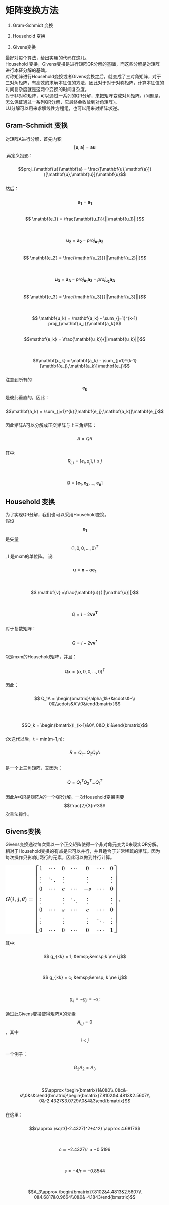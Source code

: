 # 矩阵变换方法

1. Gram-Schmidt 变换

2. Household 变换

3. Givens变换


最好对每个算法，给出实用的代码在这儿。  
Household 变换，Givens变换是进行矩阵QR分解的基础，而这些分解是对矩阵进行本征分解的基础。  
对称矩阵进行Household变换或者Givens变换之后，就变成了三对角矩阵，对于三对角矩阵，有高效的求解本征值的方法，因此对于对于对称矩阵，计算本征值的时间复杂度就是这两个变换的时间复杂度。  
对于非对称矩阵，可以通过一系列的QR分解，来把矩阵变成对角矩阵。\(问题是，怎么保证通过一系列QR分解，它最终会收敛到对角矩阵\)。  
LU分解可以用来求解线性方程组，也可以用来对矩阵求逆。

## Gram-Schmidt 变换

对矩阵A进行分解，首先内积$$[\mathbf{u},\mathbf{a}] = \mathbf{a}\mathbf{u}$$,再定义投影：  
&emsp;&emsp;$$proj_{\mathbf{u}}\mathbf{a} = \frac{[\mathbf{u},\mathbf{a}]}{[\mathbf{u},\mathbf{u}]}\mathbf{u}$$  
然后：  
&emsp;&emsp;$$ \mathbf{u_1} = \mathbf{a_1}$$&emsp;&emsp;$$ \mathbf{e_1} = \frac{\mathbf{u_1}}{||\mathbf{u_1}||}$$  
&emsp;&emsp;$$ \mathbf{u_2} = \mathbf{a_2} - proj_{\mathbf{u_1}}\mathbf{a_2}$$&emsp;&emsp;$$ \mathbf{e_2} = \frac{\mathbf{u_2}}{||\mathbf{u_2}||}$$  
&emsp;&emsp;$$\mathbf{u_3} = \mathbf{a_3} - proj_{\mathbf{u_1}}\mathbf{a_3}-proj_{\mathbf{u_2}}\mathbf{a_3}$$&emsp;&emsp;$$ \mathbf{e_3} = \frac{\mathbf{u_3}}{||\mathbf{u_3}||}$$  
&emsp;&emsp;$$ \mathbf{u_k} = \mathbf{a_k} - \sum_{j=1}^{k-1} proj_{\mathbf{u_j}}\mathbf{a_k}$$&emsp;&emsp;$$\mathbf{e_k} = \frac{\mathbf{u_k}}{||\mathbf{u_k}||}$$  
&emsp;&emsp;$$\mathbf{u_k} = \mathbf{a_k} - \sum_{j=1}^{k-1}[\mathbf{e_j},\mathbf{a_k}]\mathbf{e_j}$$  
注意到所有的$$\mathbf{e_k}$$是彼此垂直的，因此：  
&emsp;&emsp;$$\mathbf{a_k} = \sum_{j=1}^{k}[\mathbf{e_j},\mathbf{a_k}]\mathbf{e_j}$$  
因此矩阵A可以分解成正交矩阵与上三角矩阵：  
&emsp;&emsp;$$ A =QR$$  
其中:  $$R_{i,j} = [e_i,a_j], i\le j$$  
&emsp;&emsp;$$ Q = [\mathbf{e_1},\mathbf{e_2},...,\mathbf{e_n}]$$

## Household 变换

为了实现QR分解，我们也可以采用Household变换。  
假设$$\mathbf{e_1}$$是矢量$$(1,0,0,...,0)^T$$, I 是mxm的单位阵。 设:  
&emsp;&emsp;$$ \mathbf{u} = \mathbf{x} - \alpha \mathbf{e_1}$$  
&emsp;&emsp;$$ \mathbf{v} =\frac{\mathbf{u}}{||\mathbf{u}||}$$  
&emsp;&emsp;$$ Q = I - 2\mathbf{vv^T} $$  
对于复数矩阵：  
&emsp;&emsp;$$Q = I - 2\mathbf{vv^*} $$  
Q是mxm的Household矩阵，并且：  
&emsp;&emsp;$$Q\mathbf{x} = (\alpha,0,0,...,0)^T $$  
因此：  
&emsp;&emsp;$$ Q_1A = \begin{bmatrix}\alpha_1&*&\cdots&*\\ 0&\\\cdots&A'\\0&\end{bmatrix}$$  
&emsp;&emsp;$$Q_k = \begin{bmatrix}I_{k-1}&0\\ 0&Q_k'&\end{bmatrix}$$  
t次迭代以后，t = min\(m-1,n\):  
&emsp;&emsp;$$R = Q_t...Q_2Q_1A$$  
是一个上三角矩阵，又因为：  
&emsp;&emsp;$$Q = Q_1^TQ_2^T...Q_t^T$$  
因此A=QR是矩阵A的一个QR分解。一次Household变换需要$$\frac{2}{3}n^3$$次乘法操作。

## Givens变换

Givens变换通过每次乘以一个正交矩阵使得一个非对角元变为0来现实QR分解。相对于Household变换的有点是它可以并行，并且适合于非常稀疏的矩阵。因为每次操作只影响i,j两行的元素，因此可以做到并行计算。  

![](/assets/Givens_sin.png)  

其中:  
&emsp;&emsp;$$ g_{kk} = 1; &emsp;&emsp;k \ne i,j$$  
&emsp;&emsp;$$ g_{kk} = c; &emsp;&emsp; k \ne i,j$$  
&emsp;&emsp;$$g_{ij} = -g_{ji} = -s;$$  
通过此Givens变换使得矩阵A的元素$$A_{i,j} = 0$$，其中$$i < j$$  
一个例子：  
&emsp;&emsp;$$G_2A_2 = A_3$$   
&emsp;&emsp;&emsp;&emsp;&emsp;$$\approx \begin{bmatrix}1&0&0\\ 0&c&-s\\0&s&c\end{bmatrix}\begin{bmatrix}7.8102&4.4813&2.5607\\ 0&-2.4327&3.0729\\0&4&3\end{bmatrix}$$    
在这里：    
&emsp;&emsp;$$r\approx \sqrt{(-2.4327)^2+4^2} \approx 4.6817$$  
&emsp;&emsp;$$c\approx -2.4327/r \approx -0.5196$$  
&emsp;&emsp;$$s\approx -4/r \approx -0.8544$$    
&emsp;&emsp;$$A_3\approx \begin{bmatrix}7.8102&4.4813&2.5607\\ 0&4.6817&0.9664\\0&0&-4.1843\end{bmatrix}$$ 

